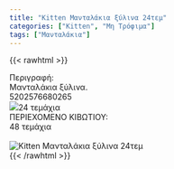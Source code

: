```yaml
---
title: "Kitten Μανταλάκια ξύλινα 24τεμ"
categories: ["Kitten", "Μη Τρόφιμα"]
tags: ["Μανταλάκια"]
---
```

{{< rawhtml >}}

<div class="sload216"><div class="product"><div id="sistatika">Περιγραφή:</div><div class="alltext">Μανταλάκια ξύλινα.</div><div id="barcode"><div id="barimage1"></div><span id="bartext">5202576680265</span></div><div id="varos"><div id="varosimage" style="margin:0"><img src="/media/icons/tem.png"><span id="varostext">24 τεμάχια</span></div></div><div id="kivotio">ΠΕΡΙΕΧΟΜΕΝΟ ΚΙΒΩΤΙΟΥ:<br>48 τεμάχια</div><br><div class="pimg"><img alt="Kitten Μανταλάκια ξύλινα 24τεμ" title="Kitten Μανταλάκια ξύλινα 24τεμ" src="/media/images/kitten-mantalakia-ksylina-24tem.jpg"></div></div></div>
{{< /rawhtml >}}


